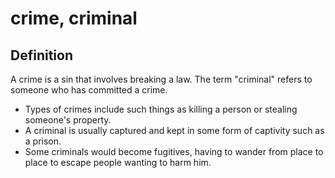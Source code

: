 # crime, criminal

## Definition

A crime is a sin that involves breaking a law. The term "criminal" refers to someone who has committed a crime.

* Types of crimes include such things as killing a person or stealing someone's property.
* A criminal is usually captured and kept in some form of captivity such as a prison.
* Some criminals would become fugitives, having to wander from place to place to escape people wanting to harm him.